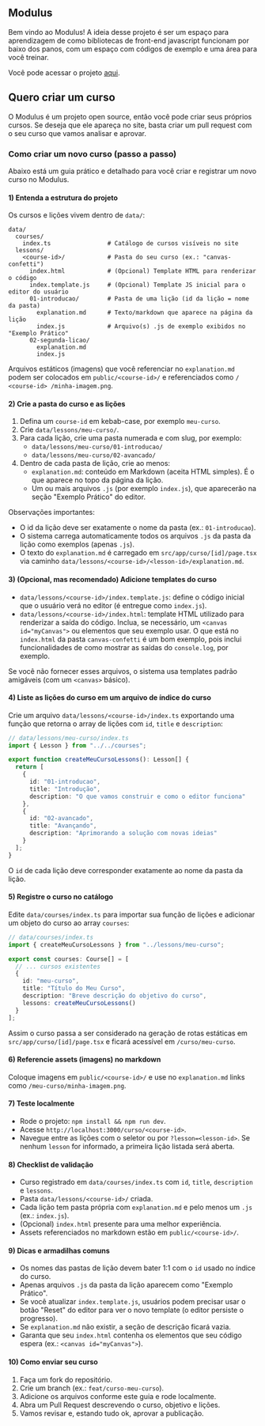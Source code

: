 ## Modulus

Bem vindo ao Modulus! A ideia desse projeto é ser um espaço para aprendizagem de como bibliotecas de front-end javascript funcionam por baixo dos panos, com um espaço com códigos de exemplo e uma área para você treinar.

Você pode acessar o projeto [aqui](https://modulus-pi.vercel.app/).


## Quero criar um curso

O Modulus é um projeto open source, então você pode criar seus próprios cursos. Se deseja que ele apareça no site, basta criar um pull request com o seu curso que vamos analisar e aprovar.

### Como criar um novo curso (passo a passo)

Abaixo está um guia prático e detalhado para você criar e registrar um novo curso no Modulus.

#### 1) Entenda a estrutura do projeto

Os cursos e lições vivem dentro de `data/`:

```
data/
  courses/
    index.ts                # Catálogo de cursos visíveis no site
  lessons/
    <course-id>/            # Pasta do seu curso (ex.: "canvas-confetti")
      index.html            # (Opcional) Template HTML para renderizar o código
      index.template.js     # (Opcional) Template JS inicial para o editor do usuário
      01-introducao/        # Pasta de uma lição (id da lição = nome da pasta)
        explanation.md      # Texto/markdown que aparece na página da lição
        index.js            # Arquivo(s) .js de exemplo exibidos no "Exemplo Prático"
      02-segunda-licao/
        explanation.md
        index.js
```

Arquivos estáticos (imagens) que você referenciar no `explanation.md` podem ser colocados em `public/<course-id>/` e referenciados como `/ <course-id> /minha-imagem.png`.

#### 2) Crie a pasta do curso e as lições

1. Defina um `course-id` em kebab-case, por exemplo `meu-curso`.
2. Crie `data/lessons/meu-curso/`.
3. Para cada lição, crie uma pasta numerada e com slug, por exemplo:
   - `data/lessons/meu-curso/01-introducao/`
   - `data/lessons/meu-curso/02-avancado/`
4. Dentro de cada pasta de lição, crie ao menos:
   - `explanation.md`: conteúdo em Markdown (aceita HTML simples). É o que aparece no topo da página da lição.
   - Um ou mais arquivos `.js` (por exemplo `index.js`), que aparecerão na seção "Exemplo Prático" do editor.

Observações importantes:
- O id da lição deve ser exatamente o nome da pasta (ex.: `01-introducao`).
- O sistema carrega automaticamente todos os arquivos `.js` da pasta da lição como exemplos (apenas `.js`).
- O texto do `explanation.md` é carregado em `src/app/curso/[id]/page.tsx` via caminho `data/lessons/<course-id>/<lesson-id>/explanation.md`.

#### 3) (Opcional, mas recomendado) Adicione templates do curso

- `data/lessons/<course-id>/index.template.js`: define o código inicial que o usuário verá no editor (é entregue como `index.js`).
- `data/lessons/<course-id>/index.html`: template HTML utilizado para renderizar a saída do código. Inclua, se necessário, um `<canvas id="myCanvas">` ou elementos que seu exemplo usar. O que está no `index.html` da pasta `canvas-confetti` é um bom exemplo, pois inclui funcionalidades de como mostrar as saídas do `console.log`, por exemplo.

Se você não fornecer esses arquivos, o sistema usa templates padrão amigáveis (com um `<canvas>` básico).

#### 4) Liste as lições do curso em um arquivo de índice do curso

Crie um arquivo `data/lessons/<course-id>/index.ts` exportando uma função que retorna o array de lições com `id`, `title` e `description`:

```ts
// data/lessons/meu-curso/index.ts
import { Lesson } from "../../courses";

export function createMeuCursoLessons(): Lesson[] {
  return [
    {
      id: "01-introducao",
      title: "Introdução",
      description: "O que vamos construir e como o editor funciona"
    },
    {
      id: "02-avancado",
      title: "Avançando",
      description: "Aprimorando a solução com novas ideias"
    }
  ];
}
```

O `id` de cada lição deve corresponder exatamente ao nome da pasta da lição.

#### 5) Registre o curso no catálogo

Edite `data/courses/index.ts` para importar sua função de lições e adicionar um objeto do curso ao array `courses`:

```ts
// data/courses/index.ts
import { createMeuCursoLessons } from "../lessons/meu-curso";

export const courses: Course[] = [
  // ... cursos existentes
  {
    id: "meu-curso",
    title: "Título do Meu Curso",
    description: "Breve descrição do objetivo do curso",
    lessons: createMeuCursoLessons()
  }
];
```

Assim o curso passa a ser considerado na geração de rotas estáticas em `src/app/curso/[id]/page.tsx` e ficará acessível em `/curso/meu-curso`.

#### 6) Referencie assets (imagens) no markdown

Coloque imagens em `public/<course-id>/` e use no `explanation.md` links como `/meu-curso/minha-imagem.png`.

#### 7) Teste localmente

- Rode o projeto: `npm install && npm run dev`.
- Acesse `http://localhost:3000/curso/<course-id>`.
- Navegue entre as lições com o seletor ou por `?lesson=<lesson-id>`. Se nenhum `lesson` for informado, a primeira lição listada será aberta.

#### 8) Checklist de validação

- Curso registrado em `data/courses/index.ts` com `id`, `title`, `description` e `lessons`.
- Pasta `data/lessons/<course-id>/` criada.
- Cada lição tem pasta própria com `explanation.md` e pelo menos um `.js` (ex.: `index.js`).
- (Opcional)  `index.html` presente para uma melhor experiência.
- Assets referenciados no markdown estão em `public/<course-id>/`.

#### 9) Dicas e armadilhas comuns

- Os nomes das pastas de lição devem bater 1:1 com o `id` usado no índice do curso.
- Apenas arquivos `.js` da pasta da lição aparecem como "Exemplo Prático".
- Se você atualizar `index.template.js`, usuários podem precisar usar o botão "Reset" do editor para ver o novo template (o editor persiste o progresso).
- Se `explanation.md` não existir, a seção de descrição ficará vazia.
- Garanta que seu `index.html` contenha os elementos que seu código espera (ex.: `<canvas id="myCanvas">`).

#### 10) Como enviar seu curso

1. Faça um fork do repositório.
2. Crie um branch (ex.: `feat/curso-meu-curso`).
3. Adicione os arquivos conforme este guia e rode localmente.
4. Abra um Pull Request descrevendo o curso, objetivo e lições.
5. Vamos revisar e, estando tudo ok, aprovar a publicação.
